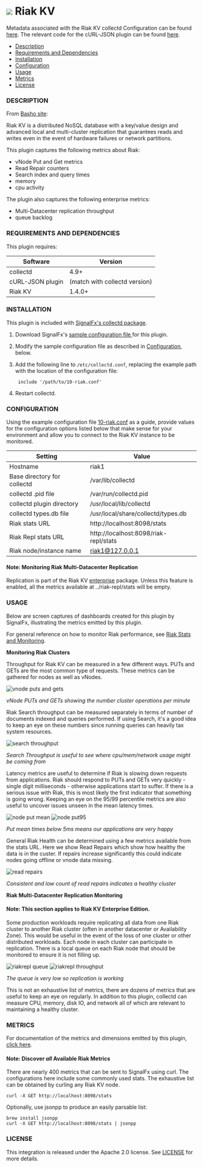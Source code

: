 # ![](https://github.com/signalfx/integrations/blob/master/collectd-riak/img/integrations_riak.png) Riak KV

Metadata associated with the Riak KV collectd Configuration can be found <a target="_blank" href="https://github.com/signalfx/integrations/tree/release/collectd-riak">here</a>. The relevant code for the cURL-JSON plugin can be found <a target="_blank" href="https://github.com/signalfx/collectd/blob/master/src/curl_json.c">here</a>.

- [Description](#description)
- [Requirements and Dependencies](#requirements-and-dependencies)
- [Installation](#installation)
- [Configuration](#configuration)
- [Usage](#usage)
- [Metrics](#metrics)
- [License](#license)

### DESCRIPTION

From <a target="_blank" href="http://basho.com/products/riak-kv/">Basho site</a>:

Riak KV is a distributed NoSQL database with a key/value design and advanced local and multi-cluster replication that guarantees reads and writes even in the event of hardware failures or network partitions.

This plugin captures the following metrics about Riak:

* vNode Put and Get metrics
* Read Repair counters
* Search index and query times
* memory
* cpu activity

The plugin also captures the following enterprise metrics:

* Multi-Datacenter replication throughput
* queue backlog

### REQUIREMENTS AND DEPENDENCIES

This plugin requires:

| Software          | Version        |
|-------------------|----------------|
| collectd | 4.9+  |
| cURL-JSON plugin | (match with collectd version) |
|  Riak KV  | 1.4.0+ |

### INSTALLATION

This plugin is included with [SignalFx's collectd package](https://support.signalfx.com/hc/en-us/articles/208080123).

1. Download SignalFx's <a target="_blank" href="https://github.com/signalfx/integrations/tree/master/collectd-riak/10-riak.conf">sample configuration file </a> for this plugin.

2. Modify the sample configuration file as described in [Configuration](#configuration), below.

3. Add the following line to `/etc/collectd.conf`, replacing the example path with the location of the configuration file:

        include '/path/to/10-riak.conf'

4. Restart collectd.

### CONFIGURATION

Using the example configuration file <a target="_blank" href="https://github.com/signalfx/integrations/tree/master/collectd-riak/10-riak.conf">10-riak.conf</a> as a guide, provide values for the configuration options listed below that make sense for your environment and allow you to connect to the Riak KV instance to be monitored.

| Setting	| Value |
|----------|----------|
| Hostname	| riak1 |
| Base directory for collectd |	/var/lib/collectd |
| collectd .pid file	| /var/run/collectd.pid |
| collectd plugin directory	| /usr/local/lib/collectd |
| collectd types.db file	| /usr/local/share/collectd/types.db |
| Riak stats URL	| http://localhost:8098/stats |
| Riak Repl stats URL | http://localhost:8098/riak-repl/stats |
| Riak node/instance name	| riak1@127.0.0.1 |

#### Note: Monitoring Riak Multi-Datacenter Replication

Replication is part of the Riak KV <a target="_blank" href="http://docs.basho.com/riakee/latest/cookbooks/Multi-Data-Center-Replication-Architecture/">enterprise</a> package. Unless this feature is enabled, all the metrics available at ../riak-repl/stats will be empty.

### USAGE

Below are screen captures of dashboards created for this plugin by SignalFx, illustrating the metrics emitted by this plugin.

For general reference on how to monitor Riak performance, see <a target="_blank" href="http://docs.basho.com/riak/latest/ops/running/stats-and-monitoring/">Riak Stats and Monitoring</a>.

**Monitoring Riak Clusters**

Throughput for Riak KV can be measured in a few different ways. PUTs and GETs are the most common type of requests. These metrics can be gathered for nodes as well as vNodes.

![vnode puts and gets](././img/vnode_puts_gets.png)

*vNode PUTs and GETs showing the number cluster operations per minute*

Riak Search throughput can be measured separately in terms of number of documents indexed and queries performed. If using Search, it's a good idea to keep an eye on these numbers since running queries can heavily tax system resources.

![search throughput](././img/search_throughput.png)

*Search Throughput is useful to see where cpu/mem/network usage might be coming from*

Latency metrics are useful to determine if Riak is slowing down requests from  applications. Riak should respond to PUTs and GETs very quickly - single digit milliseconds - otherwise applications start to suffer. If there is a serious issue with Riak, this is most likely the first indicator that something is going wrong. Keeping an eye on the 95/99 percentile metrics are also useful to uncover issues unseen in the mean latency times.

![node put mean](././img/node_putmean.png) ![node put95](././img/node_put95.png)

*Put mean times below 5ms means our applications are very happy*

General Riak Health can be determined using a few metrics available from the stats URL. Here we show Read Repairs which show how healthy the data is in the custer. If repairs increase significantly this could indicate nodes going offline or vnode data missing.

![read repairs](././img/read_repairs.png)

*Consistent and low count of read repairs indicates a healthy cluster*

**Riak Multi-Datacenter Replication Monitoring**

#### Note: This section applies to Riak KV Enterprise Edition.

Some production workloads require replicating all data from one Riak cluster to another Riak cluster (often in another datacenter or Availability Zone). This would be useful in the event of the loss of one cluster or other distributed workloads. Each node in each cluster can participate in replication. There is a local queue on each Riak node that should be monitored to ensure it is not filling up.

![riakrepl queue](././img/riakrepl_queue.png)
![riakrepl throughput](././img/riakrepl_throughput.png)

*The queue is very low so replication is working*

This is not an exhaustive list of metrics, there are dozens of metrics that are useful to keep an eye on regularly. In addition to this plugin, collectd can measure CPU, memory, disk IO, and network all of which are relevant to maintaining a healthy cluster.



### METRICS

For documentation of the metrics and dimensions emitted by this plugin, [click here](./docs).

#### Note: Discover _all_ Available Riak Metrics

There are nearly 400 metrics that can be sent to SignalFx using curl. The configurations here include some commonly used stats. The exhaustive list can be obtained by curling any Riak KV node.

```
curl -X GET http://localhost:8098/stats
```

Optionally, use jsonpp to produce an easily parsable list:

```
brew install jsonpp
curl -X GET http://localhost:8098/stats | jsonpp
```

### LICENSE

This integration is released under the Apache 2.0 license. See [LICENSE](./LICENSE) for more details.
